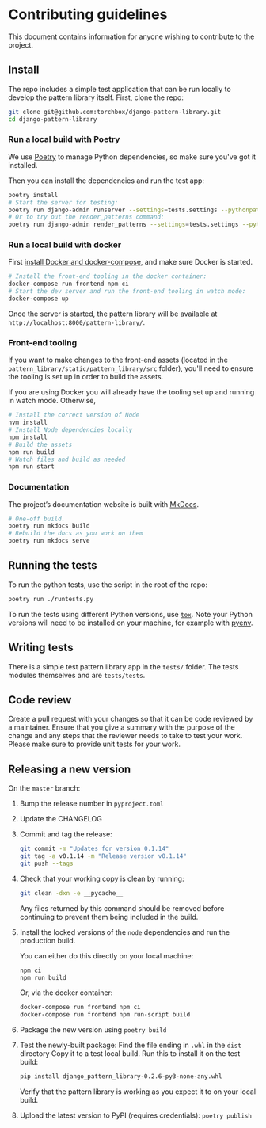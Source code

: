 # Contributing guidelines

This document contains information for anyone wishing to contribute to the project.

## Install

The repo includes a simple test application that can be run locally to develop the pattern library itself.
First, clone the repo:

```sh
git clone git@github.com:torchbox/django-pattern-library.git
cd django-pattern-library
```

### Run a local build with Poetry

We use [Poetry](https://poetry.eustace.io/docs/) to manage Python dependencies, so make sure you've got it installed.

Then you can install the dependencies and run the test app:

```sh
poetry install
# Start the server for testing:
poetry run django-admin runserver --settings=tests.settings --pythonpath=.
# Or to try out the render_patterns command:
poetry run django-admin render_patterns --settings=tests.settings --pythonpath=. --dry-run --verbosity 2
```

### Run a local build with docker

First [install Docker and docker-compose](https://docs.docker.com/compose/install/), and make sure Docker is started.

```sh
# Install the front-end tooling in the docker container:
docker-compose run frontend npm ci
# Start the dev server and run the front-end tooling in watch mode:
docker-compose up
```

Once the server is started, the pattern library will be available at `http://localhost:8000/pattern-library/`.

### Front-end tooling

If you want to make changes to the front-end assets (located in the `pattern_library/static/pattern_library/src` folder), you'll need to ensure the tooling is set up in order to build the assets.

If you are using Docker you will already have the tooling set up and running in watch mode. Otherwise,

```sh
# Install the correct version of Node
nvm install
# Install Node dependencies locally
npm install
# Build the assets
npm run build
# Watch files and build as needed
npm run start
```

### Documentation

The project’s documentation website is built with [MkDocs](https://www.mkdocs.org/).

```sh
# One-off build.
poetry run mkdocs build
# Rebuild the docs as you work on them
poetry run mkdocs serve
```

## Running the tests

To run the python tests, use the script in the root of the repo:

```sh
poetry run ./runtests.py
```

To run the tests using different Python versions, use [`tox`](https://tox.readthedocs.io/). Note your Python versions will need to be installed on your machine, for example with [pyenv](https://github.com/pyenv/pyenv).

## Writing tests

There is a simple test pattern library app in the `tests/` folder. The tests modules themselves and are `tests/tests`.

## Code review

Create a pull request with your changes so that it can be code reviewed by a maintainer. Ensure that you give a summary with the purpose of the change and any steps that the reviewer needs to take to test your work. Please make sure to provide unit tests for your work.

## Releasing a new version

On the `master` branch:

1. Bump the release number in `pyproject.toml`
2. Update the CHANGELOG
3. Commit and tag the release:
   ```sh
   git commit -m "Updates for version 0.1.14"
   git tag -a v0.1.14 -m "Release version v0.1.14"
   git push --tags
   ```
4. Check that your working copy is clean by running:
   ```sh
   git clean -dxn -e __pycache__
   ```
   Any files returned by this command should be removed before continuing to prevent them being included in the build.
5. Install the locked versions of the `node` dependencies and run the production build.

   You can either do this directly on your local machine:

   ```sh
   npm ci
   npm run build
   ```

   Or, via the docker container:

   ```sh
   docker-compose run frontend npm ci
   docker-compose run frontend npm run-script build
   ```

6. Package the new version using `poetry build`

7. Test the newly-built package:
   Find the file ending in `.whl` in the `dist` directory
   Copy it to a test local build.
   Run this to install it on the test build:

   ```sh
   pip install django_pattern_library-0.2.6-py3-none-any.whl
   ```

   Verify that the pattern library is working as you expect it to on your local build.

8. Upload the latest version to PyPI (requires credentials): `poetry publish`
